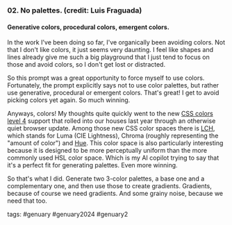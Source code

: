 ### 02. No palettes. (credit: Luis Fraguada)

#### Generative colors, procedural colors, emergent colors.

In the work I've been doing so far, I've organically been avoiding colors. Not that I don't like colors, it just seems very daunting.
I feel like shapes and lines already give me such a big playground that I just tend to focus on those and avoid colors, so I don't get lost or distracted.

So this prompt was a great opportunity to force myself to use colors. Fortunately, the prompt explicitly says not to use color palettes, but rather use generative, procedural or emergent colors.
That's great! I get to avoid picking colors yet again. So much winning.

Anyways, colors! My thoughts quite quickly went to the new [CSS colors level 4](https://developer.mozilla.org/en-US/blog/css-color-module-level-4/) support that rolled into our houses last year through an otherwise quiet browser update.
Among those new CSS color spaces there is [LCH](https://developer.mozilla.org/en-US/docs/Web/CSS/color_value/lch), which stands for Luma (CIE Lightness), Chroma (roughly representing the "amount of color") and [Hue](https://developer.mozilla.org/en-US/docs/Web/CSS/hue).
This color space is also particularly interesting because it is designed to be more perceptually uniform than the more commonly used HSL color space.
Which is my AI copilot trying to say that it's a perfect fit for generating palettes. Even more winning.

So that's what I did. Generate two 3-color palettes, a base one and a complementary one, and then use those to create gradients.
Gradients, because of course we need gradients. And some grainy noise, because we need that too.

tags: #genuary #genuary2024 #genuary2
